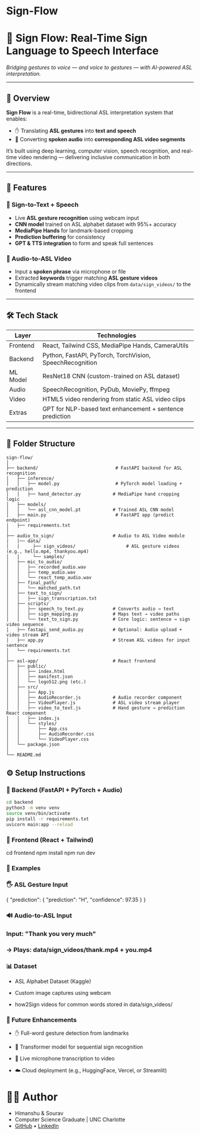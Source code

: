 # Sign-Flow

# 🤟 Sign Flow: Real-Time Sign Language to Speech Interface

*Bridging gestures to voice — and voice to gestures — with AI-powered ASL interpretation.*

---

## 📌 Overview

**Sign Flow** is a real-time, bidirectional ASL interpretation system that enables:

- ✋ Translating **ASL gestures** into **text and speech**
- 🎤 Converting **spoken audio** into **corresponding ASL video segments**

It’s built using deep learning, computer vision, speech recognition, and real-time video rendering — delivering inclusive communication in both directions.

---

## 🚀 Features

### 🎥 Sign-to-Text + Speech

- Live **ASL gesture recognition** using webcam input
- **CNN model** trained on ASL alphabet dataset with 95%+ accuracy
- **MediaPipe Hands** for landmark-based cropping
- **Prediction buffering** for consistency
- **GPT & TTS integration** to form and speak full sentences

### 🔁 Audio-to-ASL Video

- Input a **spoken phrase** via microphone or file
- Extracted **keywords** trigger matching **ASL gesture videos**
- Dynamically stream matching video clips from `data/sign_videos/` to the frontend

---

## 🛠️ Tech Stack

| Layer        | Technologies                                       |
|--------------|----------------------------------------------------|
| Frontend     | React, Tailwind CSS, MediaPipe Hands, CameraUtils |
| Backend      | Python, FastAPI, PyTorch, TorchVision, SpeechRecognition |
| ML Model     | ResNet18 CNN (custom-trained on ASL dataset)       |
| Audio        | SpeechRecognition, PyDub, MoviePy, ffmpeg          |
| Video        | HTML5 video rendering from static ASL video clips  |
| Extras       | GPT for NLP-based text enhancement + sentence prediction |

---

## 📂 Folder Structure
```
sign-flow/
│
├── backend/                             # FastAPI backend for ASL recognition
│   ├── inference/
│   │   ├── model.py                     # PyTorch model loading + prediction
│   │   ├── hand_detector.py            # MediaPipe hand cropping logic
│   ├── models/
│   │   └── asl_cnn_model.pt            # Trained ASL CNN model
│   ├── main.py                          # FastAPI app (predict endpoint)
│   ├── requirements.txt
│
├── audio_to_sign/                      # Audio to ASL Video module
|   |── data/
│   |     ├── sign_videos/                   # ASL gesture videos (e.g., hello.mp4, thankyou.mp4)
│   |     └── samples/ 
│   ├── mic_to_audio/
│   │   ├── recorded_audio.wav
│   │   ├── temp_audio.wav
│   │   └── react_temp_audio.wav
│   ├── final_path/
│   │   └── matched_path.txt
│   ├── text_to_sign/
│   │   ├── sign_transcription.txt
│   ├── scripts/
│   │   ├── speech_to_text.py           # Converts audio → text
│   │   ├── sign_mapping.py             # Maps text → video paths
│   │   └── text_to_sign.py             # Core logic: sentence → sign video sequence
│   ├── fastapi_send_audio.py           # Optional: Audio upload + video stream API
│   ├── app.py                          # Stream ASL videos for input sentence
│   └── requirements.txt
│
├── asl-app/                            # React frontend
│   ├── public/
│   │   ├── index.html
│   │   ├── manifest.json
│   │   └── logo512.png (etc.)
│   ├── src/
│   │   ├── App.js
│   │   ├── AudioRecorder.js            # Audio recorder component
│   │   ├── VideoPlayer.js              # ASL video stream player
│   │   ├── video_to_text.js            # Hand gesture → prediction React component
│   │   ├── index.js
│   │   └── styles/
│   │       ├── App.css
│   │       ├── AudioRecorder.css
│   │       └── VideoPlayer.css
│   └── package.json
│
└── README.md

```


## ⚙️ Setup Instructions

### 🔹 Backend (FastAPI + PyTorch + Audio)
```bash
cd backend
python3 -m venv venv
source venv/bin/activate
pip install -r requirements.txt
uvicorn main:app --reload
```


### 🔹 Frontend (React + Tailwind)

cd frontend
npm install
npm run dev



### 🧪 Examples
### 🖐️ ASL Gesture Input

{
  "prediction": {
    "prediction": "H",
    "confidence": 97.35
  }
}


### 🔊 Audio-to-ASL Input
### Input: "Thank you very much"
### → Plays: data/sign_videos/thank.mp4 + you.mp4


### 📊 Dataset
- ASL Alphabet Dataset (Kaggle)

- Custom image captures using webcam

- how2Sign videos for common words stored in data/sign_videos/

### 🔮 Future Enhancements
- ✋ Full-word gesture detection from landmarks

- 🧠 Transformer model for sequential sign recognition

- 🎤 Live microphone transcription to video

- ☁️ Cloud deployment (e.g., HuggingFace, Vercel, or Streamlit)

# 🧑‍💻 Author
- Himanshu & Sourav
- Computer Science Graduate | UNC Charlotte
- [GitHub](https://github.com/garud24) • [LinkedIn](https://www.linkedin.com/in/himanshu-garud/)


